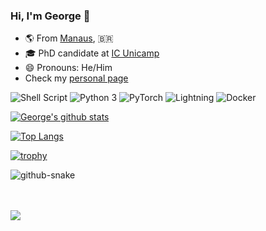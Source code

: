 ### Hi, I'm George 👋

- :earth_americas: From [Manaus](https://goo.gl/maps/49n5JTjUTZyPvgM47), :brazil:
- 🎓 PhD candidate at [IC Unicamp](https://ic.unicamp.br/)
- 😄 Pronouns: He/Him
- Check my [personal page](https://george-gca.github.io/)

<p>
  <img alt="Shell Script" src="https://img.shields.io/badge/-Shell Script-2C3840?style=flat-square&logo=gnu-bash&logoColor=white" />
  <img alt="Python 3" src="https://img.shields.io/badge/-Python-2b5b84?style=flat-square&logo=python&logoColor=white" />
  <img alt="PyTorch" src="https://img.shields.io/badge/-PyTorch-ee4c2c?style=flat-square&logo=pytorch&logoColor=white" />
  <img alt="Lightning" src="https://img.shields.io/badge/-Lightning-792de4?style=flat-square&logo=lightning&logoColor=white" />
  <img alt="Docker" src="https://img.shields.io/badge/-Docker-0073ec?style=flat-square&logo=docker&logoColor=white" />
</p>

[![George's github stats](https://github-readme-stats.vercel.app/api?username=george-gca&show_icons=true&theme=gotham&border_color=2ba888)](https://github.com/anuraghazra/github-readme-stats)

[![Top Langs](https://github-readme-stats.vercel.app/api/top-langs/?username=george-gca&layout=compact&size_weight=0&count_weight=1&theme=gotham&border_color=2ba888)](https://github.com/anuraghazra/github-readme-stats)

[![trophy](https://github-profile-trophy.vercel.app/?username=george-gca&theme=onedark&margin-w=15&margin-h=15&no-bg=true&rank=-C&column=4)](https://github.com/ryo-ma/github-profile-trophy)

<picture>
  <source media="(prefers-color-scheme: dark)" srcset="https://github.com/george-gca/george-gca/blob/output/github-contribution-grid-snake-dark.svg" />
  <source media="(prefers-color-scheme: light)" srcset="https://github.com/george-gca/george-gca/blob/output/github-contribution-grid-snake.svg" />
  <img alt="github-snake" src="github-snake.svg" />
</picture>

<br><br>
<span>
  <a href="https://br.linkedin.com/in/georgecdearaujo/en"><img src="https://img.shields.io/badge/Connect-0077B5?style=social&logo=linkedin"/></a>
</span>
